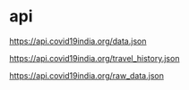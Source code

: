 # api

https://api.covid19india.org/data.json

https://api.covid19india.org/travel_history.json

https://api.covid19india.org/raw_data.json
